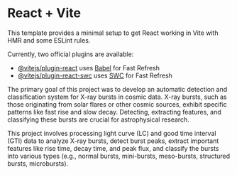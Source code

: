 # React + Vite

This template provides a minimal setup to get React working in Vite with HMR and some ESLint rules.

Currently, two official plugins are available:

- [@vitejs/plugin-react](https://github.com/vitejs/vite-plugin-react/blob/main/packages/plugin-react/README.md) uses [Babel](https://babeljs.io/) for Fast Refresh
- [@vitejs/plugin-react-swc](https://github.com/vitejs/vite-plugin-react-swc) uses [SWC](https://swc.rs/) for Fast Refresh

The primary goal of this project was to develop an automatic detection and classification system for X-ray bursts in cosmic data. X-ray bursts, such as those originating from solar flares or other cosmic sources, exhibit specific patterns like fast rise and slow decay. Detecting, extracting features, and classifying these bursts are crucial for astrophysical research.

This project involves processing light curve (LC) and good time interval (GTI) data to analyze X-ray bursts, detect burst peaks, extract important features like rise time, decay time, and peak flux, and classify the bursts into various types (e.g., normal bursts, mini-bursts, meso-bursts, structured bursts, microbursts).
